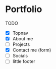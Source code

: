 # Portfolio


TODO

- [x] Topnav
- [x] About me 
- [ ] Projects 
- [x] Contact me (form)
- [ ] Socials
- [ ] little footer
